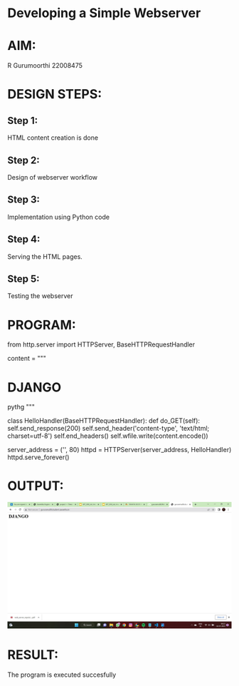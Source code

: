 # Developing a Simple Webserver

# AIM:

R Gurumoorthi 22008475

# DESIGN STEPS:

## Step 1:

HTML content creation is done

## Step 2:

Design of webserver workflow

## Step 3:

Implementation using Python code

## Step 4:

Serving the HTML pages.

## Step 5:

Testing the webserver

# PROGRAM:
from http.server import HTTPServer, BaseHTTPRequestHandler

content = """
<html>
<head>
</head>
<body>
<h1>DJANGO</h1>
</body>
</html>pythg
"""

class HelloHandler(BaseHTTPRequestHandler):
    def do_GET(self):
        self.send_response(200)
        self.send_header('content-type', 'text/html; charset=utf-8')
        self.end_headers()
        self.wfile.write(content.encode())


server_address = ('', 80)
httpd = HTTPServer(server_address, HelloHandler)
httpd.serve_forever()


# OUTPUT:
![webserver](/webserver1.jpg)

# RESULT:

The program is executed succesfully
